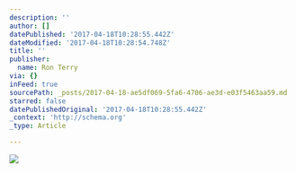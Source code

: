 ```yaml
---
description: ''
author: []
datePublished: '2017-04-18T10:28:55.442Z'
dateModified: '2017-04-18T10:28:54.748Z'
title: ''
publisher:
  name: Ron Terry
via: {}
inFeed: true
sourcePath: _posts/2017-04-18-ae5df069-5fa6-4706-ae3d-e03f5463aa59.md
starred: false
datePublishedOriginal: '2017-04-18T10:28:55.442Z'
_context: 'http://schema.org'
_type: Article

---
```

![](https://the-grid-user-content.s3-us-west-2.amazonaws.com/14a548fb-560d-4665-a826-e67cb360137f.jpg)